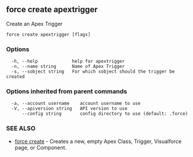 ## force create apextrigger

Create an Apex Trigger

```
force create apextrigger [flags]
```

### Options

```
  -h, --help             help for apextrigger
  -n, --name string      Name of Apex Trigger
  -s, --sobject string   For which sobject should the trigger be created
```

### Options inherited from parent commands

```
  -a, --account username    account username to use
  -V, --apiversion string   API version to use
      --config string       config directory to use (default: .force)
```

### SEE ALSO

* [force create](force_create.md)	 - Creates a new, empty Apex Class, Trigger, Visualforce page, or Component.

